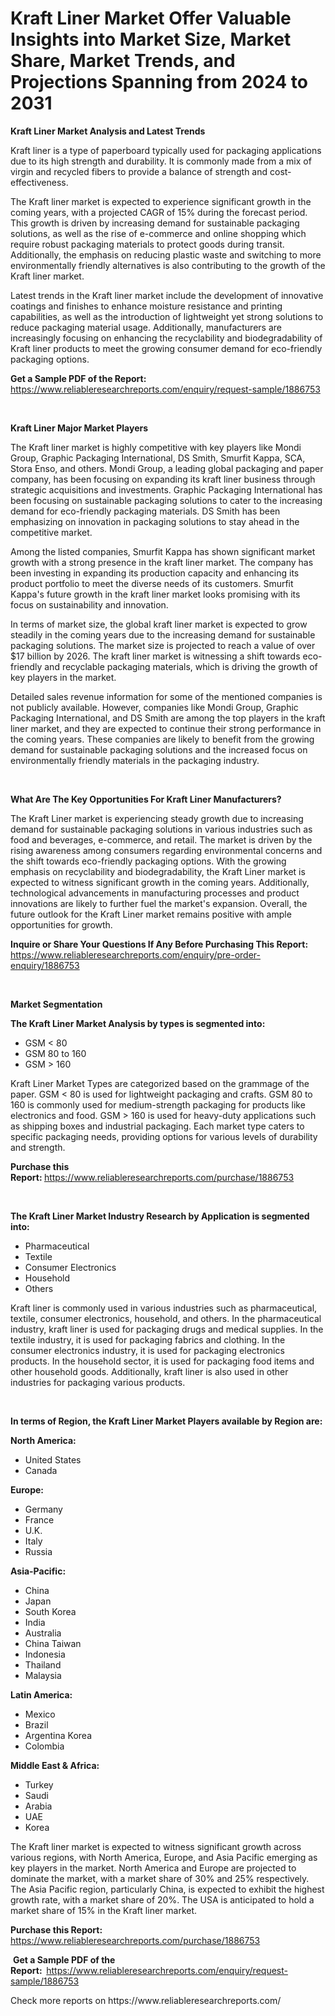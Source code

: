 <p><h1>Kraft Liner Market Offer Valuable Insights into Market Size, Market Share, Market Trends, and Projections Spanning from 2024 to 2031</h1></p><p><strong>Kraft Liner Market Analysis and Latest Trends</strong></p>
<p><p>Kraft liner is a type of paperboard typically used for packaging applications due to its high strength and durability. It is commonly made from a mix of virgin and recycled fibers to provide a balance of strength and cost-effectiveness.</p><p>The Kraft liner market is expected to experience significant growth in the coming years, with a projected CAGR of 15% during the forecast period. This growth is driven by increasing demand for sustainable packaging solutions, as well as the rise of e-commerce and online shopping which require robust packaging materials to protect goods during transit. Additionally, the emphasis on reducing plastic waste and switching to more environmentally friendly alternatives is also contributing to the growth of the Kraft liner market.</p><p>Latest trends in the Kraft liner market include the development of innovative coatings and finishes to enhance moisture resistance and printing capabilities, as well as the introduction of lightweight yet strong solutions to reduce packaging material usage. Additionally, manufacturers are increasingly focusing on enhancing the recyclability and biodegradability of Kraft liner products to meet the growing consumer demand for eco-friendly packaging options.</p></p>
<p><strong>Get a Sample PDF of the Report:&nbsp;</strong> <a href="https://www.reliableresearchreports.com/enquiry/request-sample/1886753">https://www.reliableresearchreports.com/enquiry/request-sample/1886753</a></p>
<p>&nbsp;</p>
<p><strong>Kraft Liner Major Market Players</strong></p>
<p><p>The Kraft liner market is highly competitive with key players like Mondi Group, Graphic Packaging International, DS Smith, Smurfit Kappa, SCA, Stora Enso, and others. Mondi Group, a leading global packaging and paper company, has been focusing on expanding its kraft liner business through strategic acquisitions and investments. Graphic Packaging International has been focusing on sustainable packaging solutions to cater to the increasing demand for eco-friendly packaging materials. DS Smith has been emphasizing on innovation in packaging solutions to stay ahead in the competitive market.</p><p>Among the listed companies, Smurfit Kappa has shown significant market growth with a strong presence in the kraft liner market. The company has been investing in expanding its production capacity and enhancing its product portfolio to meet the diverse needs of its customers. Smurfit Kappa's future growth in the kraft liner market looks promising with its focus on sustainability and innovation.</p><p>In terms of market size, the global kraft liner market is expected to grow steadily in the coming years due to the increasing demand for sustainable packaging solutions. The market size is projected to reach a value of over $17 billion by 2026. The kraft liner market is witnessing a shift towards eco-friendly and recyclable packaging materials, which is driving the growth of key players in the market.</p><p>Detailed sales revenue information for some of the mentioned companies is not publicly available. However, companies like Mondi Group, Graphic Packaging International, and DS Smith are among the top players in the kraft liner market, and they are expected to continue their strong performance in the coming years. These companies are likely to benefit from the growing demand for sustainable packaging solutions and the increased focus on environmentally friendly materials in the packaging industry.</p></p>
<p>&nbsp;</p>
<p><strong>What Are The Key Opportunities For Kraft Liner Manufacturers?</strong></p>
<p><p>The Kraft Liner market is experiencing steady growth due to increasing demand for sustainable packaging solutions in various industries such as food and beverages, e-commerce, and retail. The market is driven by the rising awareness among consumers regarding environmental concerns and the shift towards eco-friendly packaging options. With the growing emphasis on recyclability and biodegradability, the Kraft Liner market is expected to witness significant growth in the coming years. Additionally, technological advancements in manufacturing processes and product innovations are likely to further fuel the market's expansion. Overall, the future outlook for the Kraft Liner market remains positive with ample opportunities for growth.</p></p>
<p><strong>Inquire or Share Your Questions If Any Before Purchasing This Report:</strong> <a href="https://www.reliableresearchreports.com/enquiry/pre-order-enquiry/1886753">https://www.reliableresearchreports.com/enquiry/pre-order-enquiry/1886753</a></p>
<p>&nbsp;</p>
<p><strong>Market Segmentation</strong></p>
<p><strong>The Kraft Liner Market Analysis by types is segmented into:</strong></p>
<p><ul><li>GSM < 80</li><li>GSM 80 to 160</li><li>GSM > 160</li></ul></p>
<p><p>Kraft Liner Market Types are categorized based on the grammage of the paper. GSM < 80 is used for lightweight packaging and crafts. GSM 80 to 160 is commonly used for medium-strength packaging for products like electronics and food. GSM > 160 is used for heavy-duty applications such as shipping boxes and industrial packaging. Each market type caters to specific packaging needs, providing options for various levels of durability and strength.</p></p>
<p><strong>Purchase this Report:&nbsp;</strong><a href="https://www.reliableresearchreports.com/purchase/1886753">https://www.reliableresearchreports.com/purchase/1886753</a></p>
<p>&nbsp;</p>
<p><strong>The Kraft Liner Market Industry Research by Application is segmented into:</strong></p>
<p><ul><li>Pharmaceutical</li><li>Textile</li><li>Consumer Electronics</li><li>Household</li><li>Others</li></ul></p>
<p><p>Kraft liner is commonly used in various industries such as pharmaceutical, textile, consumer electronics, household, and others. In the pharmaceutical industry, kraft liner is used for packaging drugs and medical supplies. In the textile industry, it is used for packaging fabrics and clothing. In the consumer electronics industry, it is used for packaging electronics products. In the household sector, it is used for packaging food items and other household goods. Additionally, kraft liner is also used in other industries for packaging various products.</p></p>
<p>&nbsp;</p>
<p><strong>In terms of Region, the Kraft Liner Market Players available by Region are:</strong></p>
<p>
    <p> <strong> North America: </strong>
        <ul>
            <li>United States</li>
            <li>Canada</li>
        </ul>
        </p> 
    <p> <strong> Europe: </strong>
        <ul>
            <li>Germany</li>
            <li>France</li>
            <li>U.K.</li>
            <li>Italy</li>
            <li>Russia</li>
        </ul>
        </p> 
    <p> <strong> Asia-Pacific: </strong>
        <ul>
            <li>China</li>
            <li>Japan</li>
            <li>South Korea</li>
            <li>India</li>
            <li>Australia</li>
            <li>China Taiwan</li>
            <li>Indonesia</li>
            <li>Thailand</li>
            <li>Malaysia</li>
        </ul>
        </p> 
    <p> <strong> Latin America: </strong>
        <ul>
            <li>Mexico</li>
            <li>Brazil</li>
            <li>Argentina Korea</li>
            <li>Colombia</li>
        </ul>
        </p> 
    <p> <strong> Middle East & Africa: </strong>
        <ul>
            <li>Turkey</li>
            <li>Saudi</li>
            <li>Arabia</li>
            <li>UAE</li>
            <li>Korea</li>
        </ul>
    </p>
    </p>
<p><p>The Kraft liner market is expected to witness significant growth across various regions, with North America, Europe, and Asia Pacific emerging as key players in the market. North America and Europe are projected to dominate the market, with a market share of 30% and 25% respectively. The Asia Pacific region, particularly China, is expected to exhibit the highest growth rate, with a market share of 20%. The USA is anticipated to hold a market share of 15% in the Kraft liner market.</p></p>
<p><strong>Purchase this Report: </strong><a href="https://www.reliableresearchreports.com/purchase/1886753">https://www.reliableresearchreports.com/purchase/1886753</a></p>
<p>&nbsp;<strong>Get a Sample PDF of the Report:&nbsp;&nbsp;</strong><a href="https://www.reliableresearchreports.com/enquiry/request-sample/1886753">https://www.reliableresearchreports.com/enquiry/request-sample/1886753</a></p>
<p><strong></strong></p>
<p>Check more reports on https://www.reliableresearchreports.com/</p>